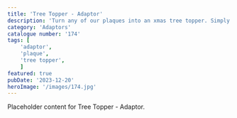 ```yaml
---
title: 'Tree Topper - Adaptor'
description: 'Turn any of our plaques into an xmas tree topper. Simply glue the adaptor onto the back and let your tree glow. 2 adaptors available closed and opened top.'
category: 'Adaptors'
catalogue number: '174'
tags: [
    'adaptor', 
    'plaque',
    'tree topper', 
    ]
featured: true
pubDate: '2023-12-20'
heroImage: '/images/174.jpg'
---
```


Placeholder content for Tree Topper - Adaptor.
